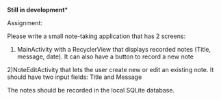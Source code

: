 ****Still in development*****

Assignment:

Please write a small note-taking application that has 2 screens:

1) MainActivity with a RecyclerView that displays recorded notes (Title, message, date). It can also have a button to record a new note

2)NoteEditActivity that lets the user create new or edit an existing note. It should have two input fields: Title and Message

The notes should be recorded in the local SQLite database.
